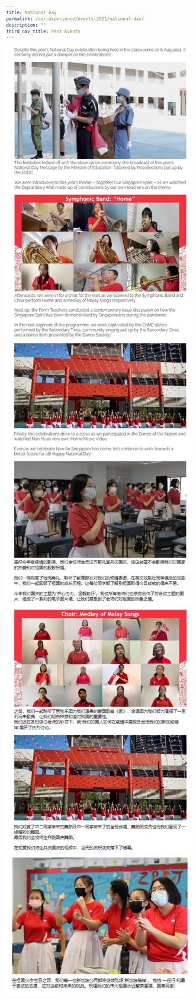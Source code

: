 ```yaml
---
title: National Day
permalink: /our-experience/events-2021/national-day/
description: ""
third_nav_title: Past Events
---
```

<img src="/images/ndp1.png" style="width:500px">
<br>
<img src="/images/ndp2.png" style="width:500px">
<br>
<img src="/images/ndp3.png" style="width:500px">
<br>
<img src="/images/ndp4.png" style="width:500px">
<br>